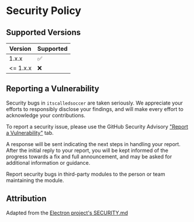 # Security Policy

## Supported Versions

| Version  | Supported          |
| -------- | ------------------ |
| 1.x.x    | :white_check_mark: |
| <= 1.x.x | :x:                |

## Reporting a Vulnerability

Security bugs in `itscalledsoccer` are taken seriously. We appreciate your efforts to responsibly disclose your findings, and will make every effort to acknowledge your contributions.

To report a security issue, please use the GitHub Security Advisory ["Report a Vulnerability"](https://github.com/American-Soccer-Analysis/itscalledsoccer/security/advisories/new) tab.

A response will be sent indicating the next steps in handling your report. After the initial reply to your report, you will be kept informed of the progress towards a fix and full announcement, and may be asked for additional information or guidance.

Report security bugs in third-party modules to the person or team maintaining the module.

## Attribution

Adapted from the [Electron project's SECURITY.md](https://github.com/electron/electron/blob/main/SECURITY.md)

